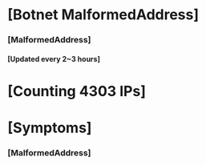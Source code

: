 # [Botnet MalformedAddress]
### [MalformedAddress]
#### [Updated every 2~3 hours]

# [Counting 4303 IPs]

# [Symptoms] 
###   [MalformedAddress]
